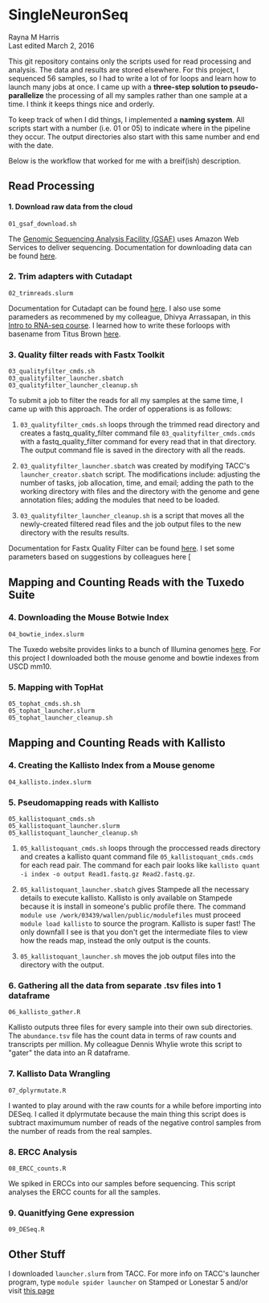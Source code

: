# SingleNeuronSeq
Rayna M Harris  
Last edited March 2, 2016

This git repository contains only the scripts used for read processing and analysis. The data and results are stored elsewhere. For this project, I sequenced 56 samples, so I had to write a lot of for loops and learn how to launch many jobs at once. I came up with a **three-step solution to pseudo-parallelize** the processing of all my samples rather than one sample at a time. I think it keeps things nice and orderly.

To keep track of when I did things, I implemented a **naming system**. All scripts start with a number (i.e. 01 or 05) to indicate where in the pipeline they occur. The output directories also start with this same number and end with the date. 

Below is the workflow that worked for me with a breif(ish) description. 

## Read Processing

#### 1. Download raw data from the cloud
	01_gsaf_download.sh

The [Genomic Sequencing Analysis Facility (GSAF)](https://wikis.utexas.edu/display/GSAF/Home+Page) uses Amazon Web Services to deliver sequencing. Documentation for downloading data can be found [here](https://wikis.utexas.edu/display/GSAF/How+to+download+your+data).

### 2. Trim adapters with Cutadapt
	02_trimreads.slurm

Documentation for Cutadapt can be found [here](https://cutadapt.readthedocs.org/en/stable/guide.html#basic-usage). I also use some parameders as recommened by my colleague, Dhivya Arrassapan, in this [Intro to RNA-seq course](http://ccbb.biosci.utexas.edu/summerschool.html). I learned how to write these forloops with basename from Titus Brown [here](https://github.com/ngs-docs/2016-adv-begin-shell-genomics).

### 3. Quality filter reads with Fastx Toolkit
	03_qualityfilter_cmds.sh   
	03_qualityfilter_launcher.sbatch 
	03_qualityfilter_launcher_cleanup.sh 

To submit a job to filter the reads for all my samples at the same time, I came up with this approach. The order of opperations is as follows:   

1. `03_qualityfilter_cmds.sh` loops through the trimmed read directory and creates a fastq_quality_filter command file `03_qualityfilter_cmds.cmds` with a fastq_quality_filter command for every read that in that directory. The output command file is saved in the directory with all the reads. 

2. `03_qualityfilter_launcher.sbatch` was created by modifying TACC's `launcher_creator.sbatch` script. The modifications include: adjusting the number of tasks, job allocation, time, and email; adding the path to the working directory with files and the directory with the genome and gene annotation files; adding the modules that need to be loaded.

3. `03_qualityfilter_launcher_cleanup.sh` is a script that moves all the newly-created filtered read files and the job output files to the new directory with the results results.

Documentation for Fastx Quality Filter can be found [here](http://hannonlab.cshl.edu/fastx_toolkit/commandline.html#fastq_quality_filter_usage). I set some parameters based on suggestions by colleagues here [ 


## Mapping and Counting Reads with the Tuxedo Suite  

### 4. Downloading the Mouse Botwie Index
	04_bowtie_index.slurm

The Tuxedo website provides links to a bunch of Illumina genomes [here](https://ccb.jhu.edu/software/tophat/igenomes.shtml). For this project I downloaded both the mouse genome and bowtie indexes from USCD mm10.  

### 5. Mapping with TopHat
	05_tophat_cmds.sh.sh
	05_tophat_launcher.slurm
	05_tophat_launcher_cleanup.sh

## Mapping and Counting Reads with Kallisto

### 4. Creating the Kallisto Index from a Mouse genome
	04_kallisto.index.slurm

### 5.  Pseudomapping reads with Kallisto
	05_kallistoquant_cmds.sh
	05_kallistoquant_launcher.slurm
	05_kallistoquant_launcher_cleanup.sh
	
1. `05_kallistoquant_cmds.sh` loops through the proccessed reads directory and creates a kallisto quant command file `05_kallistoquant_cmds.cmds` for each read pair. The command for each pair looks like `kallisto quant -i index -o output Read1.fastq.gz Read2.fastq.gz`. 

2. `05_kallistoquant_launcher.sbatch` gives Stampede all the necessary details to execute kallisto. Kallisto is only available on Stampede because it is install in someone's public profile there. The command `module use /work/03439/wallen/public/modulefiles` must proceed `module load kallisto` to source the program. Kallisto is super fast! The only downfall I see is that you don't get the intermediate files to view how the reads map, instead the only output is the counts.	

3. `05_kallistoquant_launcher.sh` moves the job output files into the directory with the output.	
	
### 6. Gathering all the data from separate .tsv files into 1 dataframe
	06_kallisto_gather.R
Kallisto outputs three files for every sample into their own sub directories. The `abundance.tsv` file has the count data in terms of raw counts and transcripts per million. My colleague Dennis Whylie wrote this script to "gater" the data into an R dataframe.

### 7. 	Kallisto Data Wrangling
	07_dplyrmutate.R
I wanted to play around with the raw counts for a while before importing into DESeq. I called it dplyrmutate because the main thing this script does is subtract maximumum number of reads of the negative control samples from the number of reads from the real samples. 

### 8. 	ERCC Analysis
	08_ERCC_counts.R
We spiked in ERCCs into our samples before sequencing. This script analyses the ERCC counts for all the samples. 

### 9.  Quanitfying Gene expression
	09_DESeq.R
	
## Other Stuff
I downloaded `launcher.slurm` from TACC. For more info on TACC's launcher program, type 	`module spider launcher` on Stamped or Lonestar 5 and/or visit [this page](https://www.tacc.utexas.edu/research-development/tacc-software/the-launcher)
	